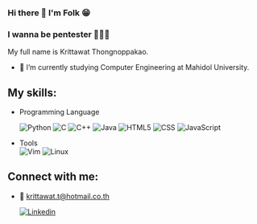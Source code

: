 ### Hi there 👋 I'm Folk 😁
### I wanna be pentester 👨🏻‍💻
My full name is Krittawat Thongnoppakao.



- 🌱 I’m currently studying Computer Engineering at Mahidol University.


## My skills:
- Programming Language  
  
  ![Python](https://skillicons.dev/icons?i=py)
![C](https://skillicons.dev/icons?i=c)
![C++](https://skillicons.dev/icons?i=cpp)
![Java](https://skillicons.dev/icons?i=java)
![HTML5](https://skillicons.dev/icons?i=html)
![CSS](https://skillicons.dev/icons?i=css)
![JavaScript](https://skillicons.dev/icons?i=js)

- Tools  
  ![Vim](https://skillicons.dev/icons?i=vim)
  ![Linux](https://skillicons.dev/icons?i=linux)


## Connect with me:
- 📨 krittawat.t@hotmail.co.th

  [![Linkedin](https://skillicons.dev/icons?i=linkedin)][1]

[1]:https://www.linkedin.com/in/krittawat-thongnoppakao/


<!--
**folk44/folk44** is a ✨ _special_ ✨ repository because its `README.md` (this file) appears on your GitHub profile.

Here are some ideas to get you started:

- 🔭 I’m currently working on ...
- 🌱 I’m currently learning ...
- 👯 I’m looking to collaborate on ...
- 🤔 I’m looking for help with ...
- 💬 Ask me about ...
- 📫 How to reach me: ...
- 😄 Pronouns: ...
- ⚡ Fun fact: ...
-->
